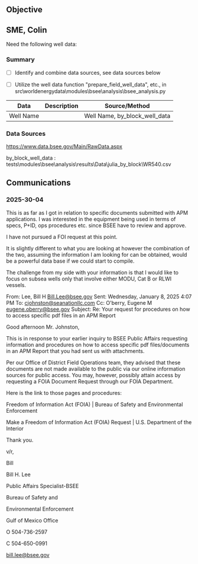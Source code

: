## Objective

## SME, Colin

Need the following well data:



### Summary

- [ ] Identify and combine data sources, see data sources below
- [ ] Utilize the well data function "prepare_field_well_data", etc., in src\worldenergydata\modules\bsee\analysis\bsee_analysis.py


| Data | Description | Source/Method
| --- | --- | --- |
Well Name |  | Well Name, by_block_well_data


### Data Sources

https://www.data.bsee.gov/Main/RawData.aspx

by_block_well_data :  tests\modules\bsee\analysis\results\Data\julia_by_block\WR540.csv


## Communications

### 2025-30-04

This is as far as I got in relation to specific documents submitted with APM applications. I was interested in the equipment being used in terms of specs, P+ID, ops procedures etc. since BSEE have to review and approve.

 

I have not pursued a FOI request at this point.

 

It is slightly different to what you are looking at however the combination of the two, assuming the information I am looking for can be obtained, would be a powerful data base if we could start to compile.

 

The challenge from my side with your information is that I would like to focus on subsea wells only that involve either MODU, Cat B or RLWI vessels.

 

From: Lee, Bill H <Bill.Lee@bsee.gov>
Sent: Wednesday, January 8, 2025 4:07 PM
To: cjohnston@seanationllc.com
Cc: O'berry, Eugene M <eugene.oberry@bsee.gov>
Subject: Re: Your request for procedures on how to access specific pdf files in an APM Report

 

 

Good afternoon Mr. Johnston, 

 

This is in response to your earlier inquiry to BSEE Public Affairs requesting information and procedures on how to access specific pdf files/documents in an APM Report that you had sent us with attachments. 

Per our Office of District Field Operations team, they advised that these documents are not made available to the public via our online information sources for public access. You may, however, possibly attain access by requesting a FOIA Document Request through our FOIA Department. 

Here is the link to those pages and procedures:

 

Freedom of Information Act (FOIA) | Bureau of Safety and Environmental Enforcement

 

Make a Freedom of Information Act (FOIA) Request | U.S. Department of the Interior

 

Thank you.

 

v/r,

 

Bill

 

 

Bill H. Lee

Public Affairs Specialist-BSEE

Bureau of Safety and

  Environmental Enforcement

Gulf of Mexico Office

O 504-736-2597

C 504-650-0991

bill.lee@bsee.gov  
